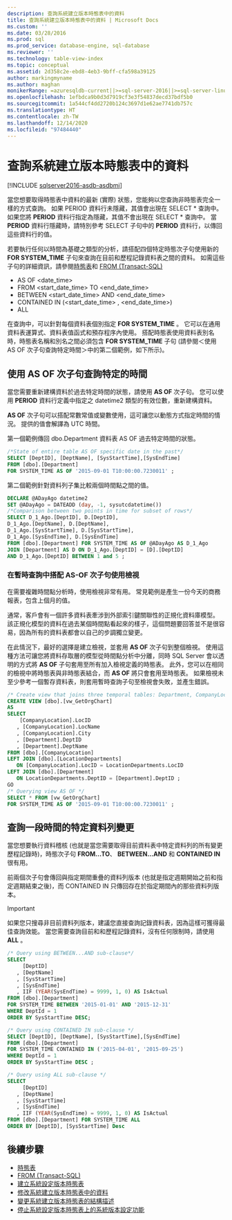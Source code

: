 ```yaml
---
description: 查詢系統建立版本時態表中的資料
title: 查詢系統建立版本時態表中的資料 | Microsoft Docs
ms.custom: ''
ms.date: 03/28/2016
ms.prod: sql
ms.prod_service: database-engine, sql-database
ms.reviewer: ''
ms.technology: table-view-index
ms.topic: conceptual
ms.assetid: 2d358c2e-ebd8-4eb3-9bff-cfa598a39125
author: markingmyname
ms.author: maghan
monikerRange: =azuresqldb-current||>=sql-server-2016||>=sql-server-linux-2017||=azuresqldb-mi-current
ms.openlocfilehash: 1efbdca9b0d3d7919cf3e3f54837decd37bdf5b0
ms.sourcegitcommit: 1a544cf4dd2720b124c3697d1e62ae7741db757c
ms.translationtype: HT
ms.contentlocale: zh-TW
ms.lasthandoff: 12/14/2020
ms.locfileid: "97484440"
---
```

# <a name="querying-data-in-a-system-versioned-temporal-table"></a>查詢系統建立版本時態表中的資料


[!INCLUDE [sqlserver2016-asdb-asdbmi](../../includes/applies-to-version/sqlserver2016-asdb-asdbmi.md)]


當您想要取得時態表中資料的最新 (實際) 狀態，您能夠以您查詢非時態表完全一樣的方式查詢。 如果 PERIOD 資料行未隱藏，其值會出現在 SELECT \* 查詢中。 如果您將 **PERIOD** 資料行指定為隱藏，其值不會出現在 SELECT \* 查詢中。 當 **PERIOD** 資料行隱藏時，請特別參考 SELECT 子句中的 **PERIOD** 資料行，以傳回這些資料行的值。

若要執行任何以時間為基礎之類型的分析，請搭配四個特定時態次子句使用新的 **FOR SYSTEM_TIME** 子句來查詢在目前和歷程記錄資料表之間的資料。 如需這些子句的詳細資訊，請參閱[時態表](../../relational-databases/tables/temporal-tables.md)和 [FROM &#40;Transact-SQL&#41;](../../t-sql/queries/from-transact-sql.md)

- AS OF <date_time>
- FROM <start_date_time> TO <end_date_time>
- BETWEEN <start_date_time> AND <end_date_time>
- CONTAINED IN (<start_date_time> , <end_date_time>)
- ALL

在查詢中，可以針對每個資料表個別指定 **FOR SYSTEM_TIME** 。 它可以在通用資料表運算式、資料表值函式和預存程序內使用。 搭配時態表使用資料表別名時，時態表名稱和別名之間必須包含 **FOR SYSTEM_TIME** 子句 (請參閱＜使用 AS OF 次子句查詢特定時間＞中的第二個範例，如下所示)。

## <a name="query-for-a-specific-time-using-the-as-of-sub-clause"></a>使用 AS OF 次子句查詢特定的時間

當您需要重新建構資料於過去特定時間的狀態，請使用 **AS OF** 次子句。 您可以使用 **PERIOD** 資料行定義中指定之 datetime2 類型的有效位數，重新建構資料。

**AS OF** 次子句可以搭配常數常值或變數使用，這可讓您以動態方式指定時間的情況。 提供的值會解譯為 UTC 時間。

第一個範例傳回 dbo.Department 資料表 AS OF 過去特定時間的狀態。

```sql
/*State of entire table AS OF specific date in the past*/
SELECT [DeptID], [DeptName], [SysStartTime],[SysEndTime]
FROM [dbo].[Department]
FOR SYSTEM_TIME AS OF '2015-09-01 T10:00:00.7230011' ;
```

第二個範例針對資料列子集比較兩個時間點之間的值。

```sql
DECLARE @ADayAgo datetime2
SET @ADayAgo = DATEADD (day, -1, sysutcdatetime())
/*Comparison between two points in time for subset of rows*/
SELECT D_1_Ago.[DeptID], D.[DeptID],
D_1_Ago.[DeptName], D.[DeptName],
D_1_Ago.[SysStartTime], D.[SysStartTime],
D_1_Ago.[SysEndTime], D.[SysEndTime]
FROM [dbo].[Department] FOR SYSTEM_TIME AS OF @ADayAgo AS D_1_Ago
JOIN [Department] AS D ON D_1_Ago.[DeptID] = [D].[DeptID]
AND D_1_Ago.[DeptID] BETWEEN 1 and 5 ;
```

### <a name="using-views-with-as-of-sub-clause-in-temporal-queries"></a>在暫時查詢中搭配 AS-OF 次子句使用檢視

在需要複雜時間點分析時，使用檢視非常有用。 常見範例是產生一份今天的商務報表，包含上個月的值。

通常，客戶會有一個許多資料表牽涉到外部索引鍵關聯性的正規化資料庫模型。 該正規化模型的資料在過去某個時間點看起來的樣子，這個問題要回答並不是很容易，因為所有的資料表都會以自己的步調獨立變更。

在此情況下，最好的選擇是建立檢視，並套用 **AS OF** 次子句到整個檢視。 使用這種方法可讓您將資料存取層的模型從時間點分析中分離，同時 SQL Server 會以透明的方式將 **AS OF** 子句套用至所有加入檢視定義的時態表。 此外，您可以在相同的檢視中將時態表與非時態表結合，而 **AS OF** 將只會套用至時態表。 如果檢視未至少參考一個暫存資料表，則套用暫時查詢子句至檢視會失敗，並產生錯誤。

```sql
/* Create view that joins three temporal tables: Department, CompanyLocation, LocationDepartments */
CREATE VIEW [dbo].[vw_GetOrgChart]
AS
SELECT
    [CompanyLocation].LocID
   , [CompanyLocation].LocName
   , [CompanyLocation].City
   , [Department].DeptID
   , [Department].DeptName
FROM [dbo].[CompanyLocation]
LEFT JOIN [dbo].[LocationDepartments]
   ON [CompanyLocation].LocID = LocationDepartments.LocID
LEFT JOIN [dbo].[Department]
   ON LocationDepartments.DeptID = [Department].DeptID ;
GO
/* Querying view AS OF */
SELECT * FROM [vw_GetOrgChart]
FOR SYSTEM_TIME AS OF '2015-09-01 T10:00:00.7230011' ;
```

## <a name="query-for-changes-to-specific-rows-over-time"></a>查詢一段時間的特定資料列變更

當您想要執行資料稽核 (也就是當您需要取得目前資料表中特定資料列的所有變更歷程記錄時)，時態次子句 **FROM...TO**、 **BETWEEN...AND** 和 **CONTAINED IN** 很有用。

前兩個次子句會傳回與指定期間重疊的資料列版本 (也就是指定週期開始之前和指定週期結束之後)，而 CONTAINED IN 只傳回存在於指定期間內的那些資料列版本。

> [!IMPORTANT]
> 如果您只搜尋非目前資料列版本，建議您直接查詢記錄資料表，因為這樣可獲得最佳查詢效能。 當您需要查詢目前和和歷程記錄資料，沒有任何限制時，請使用 **ALL** 。

```sql
/* Query using BETWEEN...AND sub-clause*/
SELECT
     [DeptID]
   , [DeptName]
   , [SysStartTime]
   , [SysEndTime]
   , IIF (YEAR(SysEndTime) = 9999, 1, 0) AS IsActual
FROM [dbo].[Department]
FOR SYSTEM_TIME BETWEEN '2015-01-01' AND '2015-12-31'
WHERE DeptId = 1
ORDER BY SysStartTime DESC;

/* Query using CONTAINED IN sub-clause */
SELECT [DeptID], [DeptName], [SysStartTime],[SysEndTime]
FROM [dbo].[Department]
FOR SYSTEM_TIME CONTAINED IN ('2015-04-01', '2015-09-25')
WHERE DeptId = 1
ORDER BY SysStartTime DESC ;

/* Query using ALL sub-clause */
SELECT
     [DeptID]
   , [DeptName]
   , [SysStartTime]
   , [SysEndTime]
   , IIF (YEAR(SysEndTime) = 9999, 1, 0) AS IsActual
FROM [dbo].[Department] FOR SYSTEM_TIME ALL
ORDER BY [DeptID], [SysStartTime] Desc
```

## <a name="next-steps"></a>後續步驟

- [時態表](../../relational-databases/tables/temporal-tables.md)
- [FROM &#40;Transact-SQL&#41;](../../t-sql/queries/from-transact-sql.md)
- [建立系統設定版本時態表](../../relational-databases/tables/creating-a-system-versioned-temporal-table.md)
- [修改系統建立版本時態表中的資料](../../relational-databases/tables/modifying-data-in-a-system-versioned-temporal-table.md)
- [變更系統建立版本時態表的結構描述](../../relational-databases/tables/changing-the-schema-of-a-system-versioned-temporal-table.md)
- [停止系統設定版本時態表上的系統版本設定功能](../../relational-databases/tables/stopping-system-versioning-on-a-system-versioned-temporal-table.md)
